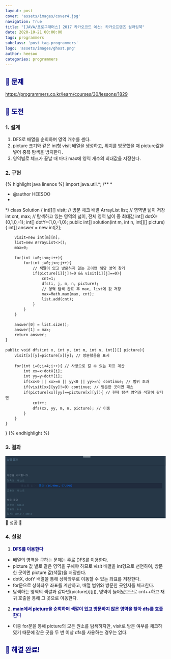 ```yaml
---
layout: post
cover: 'assets/images/cover4.jpg'
navigation: True
title: "[JAVA/프로그래머스] 2017 카카오코드 예선: 카카오프렌즈 컬러링북"
date: 2020-10-21 00:00:00
tags: programmers
subclass: 'post tag-programmers'
logo: 'assets/images/ghost.png'
author: heesoo
categories: programmers
---
```

## <span style="color:navy">👀 문제</span>
<https://programmers.co.kr/learn/courses/30/lessons/1829>

## <span style="color:navy">👊 도전</span>

### 1. 설계
1. DFS로 배열을 순회하며 영역 개수를 센다.
2. picture 크기와 같은 int형 visit 배열을 생성하고, 위치를 방문했을 때 picture값을 넣어 중복 탐색을 방지한다.
3. 영역별로 체크가 끝날 때 마다 max에 영역 개수의 최대값을 저장한다.

### 2. 구현 
{% highlight java linenos %}
import java.util.*;
/**
 *
 * @author HEESOO
 *
 */
class Solution {
    int[][] visit; // 방문 체크 배열
    ArrayList<Integer> list; // 영역별 넓이 저장
    int cnt, max; // 탐색하고 있는 영역의 넓이, 전체 영역 넓이 중 최대값
    int[] dotX={0,1,0,-1};
    int[] dotY={1,0,-1,0};
    public int[] solution(int m, int n, int[][] picture) {
        int[] answer = new int[2];
        
        visit=new int[m][n];
        list=new ArrayList<>();
        max=0;
        
        for(int i=0;i<m;i++){
            for(int j=0;j<n;j++){
                // 색깔이 있고 방문하지 않는 곳이면 해당 영역 찾기
                if(picture[i][j]!=0 && visit[i][j]==0){
                    cnt=1;
                    dfs(i, j, m, n, picture);
                    // 영역 탐색 완료 후 max, list에 값 저장
                    max=Math.max(max, cnt);
                    list.add(cnt);
                }
            }
        }        
        
        answer[0] = list.size();
        answer[1] = max;
        return answer;
    }
    
    public void dfs(int x, int y, int m, int n, int[][] picture){
        visit[x][y]=picture[x][y]; // 방문했음을 표시
        
        for(int i=0;i<4;i++){ // 사방으로 갈 수 있는 좌표 계산
            int xx=x+dotX[i];
            int yy=y+dotY[i];
            if(xx<0 || xx>=m || yy<0 || yy>=n) continue; // 범위 초과
            if(visit[xx][yy]!=0) continue; // 방문한 곳이면 패스
            if(picture[xx][yy]==picture[x][y]){ // 현재 탐색 영역과 색깔이 같다면
                cnt++;
                dfs(xx, yy, m, n, picture); // 이동
            }
        }
    }
}
{% endhighlight %}

### 3. 결과
![실행결과](./assets/images/201021_1.PNG)
🤟 성공 🤟  

### 4. 설명
1. **<span style="color:navy">DFS를 이용한다</span>**
- 배열의 영역을 구하는 문제는 주로 DFS를 이용한다.
- picture 값 별로 같은 영역을 구해야 하므로 visit 배열을 int형으로 선언하여, 방문한 곳이면 picture 값(색깔)을 저장한다.
- dotX, dotY 배열을 통해 상하좌우로 이동할 수 있는 좌표를 저장한다.
- for문으로 상하좌우 좌표를 계산하고, 배열 범위와 방문한 곳인지를 체크한다.
- 탐색하는 영역의 색깔과 같다면(picture[i][j]), 영역이 늘어났으므로 cnt++하고 재귀 호출을 통해 그 곳으로 이동한다.

2. **<span style="color:navy">main에서 picture을 순회하며 색깔이 있고 방문하지 않은 영역을 찾아 dfs를 호출한다</span>**
- 이중 for문을 통해 picture의 모든 원소를 탐색하지만, visit로 방문 여부를 체크하였기 때문에 같은 곳을 두 번 이상 dfs를 사용하는 경우는 없다.
  
## <span style="color:navy">👏 해결 완료!</span>

